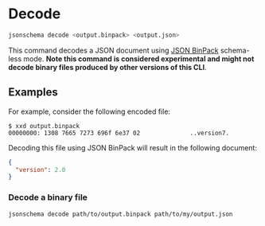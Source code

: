 Decode
======

```sh
jsonschema decode <output.binpack> <output.json>
```

This command decodes a JSON document using [JSON
BinPack](https://jsonbinpack.sourcemeta.com) schema-less mode. **Note this
command is considered experimental and might not decode binary files produced
by other versions of this CLI**.

Examples
--------

For example, consider the following encoded file:

```
$ xxd output.binpack
00000000: 1308 7665 7273 696f 6e37 02              ..version7.
```

Decoding this file using JSON BinPack will result in the following document:

```json
{
  "version": 2.0
}
```

### Decode a binary file

```sh
jsonschema decode path/to/output.binpack path/to/my/output.json
```
